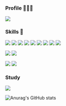 ### Profile 👩🏻‍💻
<a href="https://big-frown-d91.notion.site/MinJi-Kim-311ff5387fe24c798815edaba246fb73"><img src="https://img.shields.io/badge/Profile-black?style=flat-square&logo=Notion&logoColor=white"/></a>

### Skills 🤔


<img src="https://img.shields.io/badge/React-blue?style=flat-square&logo=React&logoColor=white"/> <img src="https://img.shields.io/badge/GraphQL-pink?style=flat-square&logo=GraphQL&logoColor=white"/> <img src="https://img.shields.io/badge/Typescript-F808080?style=flat-square&logo=Typescript&logoColor=white"/>
<img src="https://img.shields.io/badge/Vue-green?style=flat-square&logo=Vue&logoColor=white"/>
<img src="https://img.shields.io/badge/JavaScript-f7df1e?style=flat-square&logo=JavaScript&logoColor=white"/> <img src="https://img.shields.io/badge/Mobx-red?style=flat-square&logo=Mobx&logoColor=white"/> <img src="https://img.shields.io/badge/Redux-red?style=flat-square&logo=Redux&logoColor=white"/> 
<img src="https://img.shields.io/badge/jest-red?style=flat-square&logo=jest&logoColor=white"/>
<img src="https://img.shields.io/badge/Nextjs-red?style=flat-square&logo=Nextjs&logoColor=white"/>


<img src="https://img.shields.io/badge/Spring-green?style=flat-square&logo=Spring&logoColor=white"/> <img src="https://img.shields.io/badge/Java-007396?style=flat-square&logo=Java&logoColor=white"/>


<img src="https://img.shields.io/badge/Oracle-F80000?style=flat-square&logo=Oracle&logoColor=white"/> <img src="https://img.shields.io/badge/MySql-F80000?style=flat-square&logo=MySql&logoColor=white"/>


### Study
<a href="https://big-frown-d91.notion.site/9211318af8804343800ff46f5218705a"><img src="https://img.shields.io/badge/Front-black?style=flat-square&logo=Notion&logoColor=white"/></a>

![Anurag's GitHub stats](https://github-readme-stats.vercel.app/api?username=mingg123&show_icons=true&theme=aura_dark)



